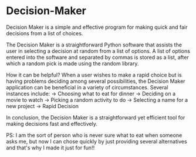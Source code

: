 # Decision-Maker
Decision Maker is a simple and effective program for making quick and fair decisions from a list of choices.

The Decision Maker is a straightforward Python software that assists the user in selecting a decision at random from a list of options.
A list of options entered into the software and separated by commas is stored as a list, after which a random pick is made using the random library. 

How it can be helpful?
When a user wishes to make a rapid choice but is having problems deciding among several possibilities, the Decision Maker application can be beneficial in a variety of circumstances.
Several instances include:
   -> Choosing what to eat for dinner
   -> Deciding on a movie to watch
   -> Picking a random activity to do
   -> Selecting a name for a new project
   -> Rapid Decision
   
In conclusion, the Decision Maker is a straightforward yet efficient tool for making decisions fast and effectively. 

PS: I am the sort of person who is never sure what to eat when someone asks me, but now I can chose quickly by just providing several alternatives and that's why I    made it just for fun!!
   
